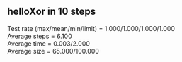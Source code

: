 ## helloXor in 10 steps

Test rate (max/mean/min/limit) = 1.000/1.000/1.000/1.000  
Average steps = 6.100  
Average time = 0.003/2.000  
Average size = 65.000/100.000  
